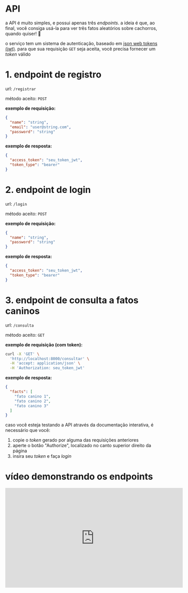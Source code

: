 # API

a API é muito simples, e possui apenas três *endpoints*. a ideia é que, ao final, você consiga usá-la para ver três fatos aleatórios sobre cachorros, quando quiser! 🐶

o serviço tem um sistema de autenticação, baseado em [json web tokens (jwt)](https://jwt.io/). para que sua requisição `GET` seja aceita, você precisa fornecer um *token* válido

# 1. endpoint de registro

url: `/registrar`

método aceito: `POST`

**exemplo de requisição:**

```json
{
  "name": "string",
  "email": "user@string.com",
  "password": "string"
}
```

**exemplo de resposta:**

```json
{
  "access_token": "seu_token_jwt",
  "token_type": "bearer"
}
```

# 2. endpoint de login

url: `/login`

método aceito: `POST`

**exemplo de requisição:**

```json
{
  "name": "string",
  "password": "string"
}
```

**exemplo de resposta:**

```json
{
  "access_token": "seu_token_jwt",
  "token_type": "bearer"
}
```

# 3. endpoint de consulta a fatos caninos

url: `/consulta`

método aceito: `GET`

**exemplo de requisição (com token):**

```bash
curl -X 'GET' \
  'http://localhost:8000/consultar' \
  -H 'accept: application/json' \
  -H 'Authorization: seu_token_jwt'
```

**exemplo de resposta:**

```json
{
  "facts": [
    "fato canino 1",
    "fato canino 2",
    "fato canino 3"
  ]
}
```

 caso você esteja testando a API através da documentação interativa, é necessário que você:

1. copie o *token* gerado por alguma das requisições anteriores
2. aperte o botão "Authorize", localizado no canto superior direito da página
3. insira seu *token* e faça *login*

# vídeo demonstrando os endpoints

<iframe width="560" height="315" src="https://www.youtube.com/embed/Gw8IJozeXlk" 
    title="YouTube video player" frameborder="0" allow="accelerometer; autoplay; clipboard-write; encrypted-media; gyroscope; picture-in-picture" 
    allowfullscreen>
</iframe>
